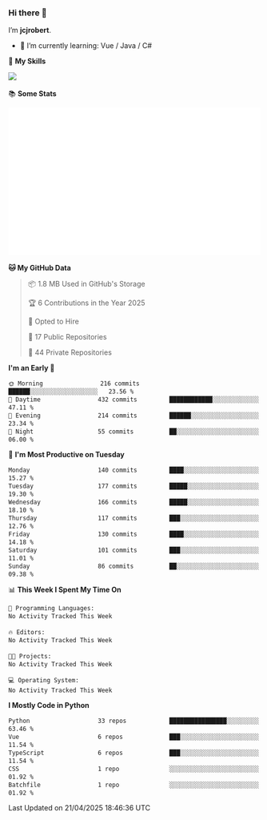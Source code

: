 ### Hi there 👋

I’m **jcjrobert**.

- 🌱 I’m currently learning: Vue / Java / C#

🌟 **My Skills**

![](https://img.shields.io/badge/-Python-3e74a2?style=flat-square&logo=Python&logoColor=fff)

📚 **Some Stats**

![](https://github.com/jcjrobert/github-stats/blob/master/generated/overview.svg)

<!--START_SECTION:waka-->
**🐱 My GitHub Data** 

> 📦 1.8 MB Used in GitHub's Storage 
 > 
> 🏆 6 Contributions in the Year 2025
 > 
> 💼 Opted to Hire
 > 
> 📜 17 Public Repositories 
 > 
> 🔑 44 Private Repositories 
 > 
**I'm an Early 🐤** 

```text
🌞 Morning                216 commits         ██████░░░░░░░░░░░░░░░░░░░   23.56 % 
🌆 Daytime                432 commits         ████████████░░░░░░░░░░░░░   47.11 % 
🌃 Evening                214 commits         ██████░░░░░░░░░░░░░░░░░░░   23.34 % 
🌙 Night                  55 commits          ██░░░░░░░░░░░░░░░░░░░░░░░   06.00 % 
```
📅 **I'm Most Productive on Tuesday** 

```text
Monday                   140 commits         ████░░░░░░░░░░░░░░░░░░░░░   15.27 % 
Tuesday                  177 commits         █████░░░░░░░░░░░░░░░░░░░░   19.30 % 
Wednesday                166 commits         █████░░░░░░░░░░░░░░░░░░░░   18.10 % 
Thursday                 117 commits         ███░░░░░░░░░░░░░░░░░░░░░░   12.76 % 
Friday                   130 commits         ████░░░░░░░░░░░░░░░░░░░░░   14.18 % 
Saturday                 101 commits         ███░░░░░░░░░░░░░░░░░░░░░░   11.01 % 
Sunday                   86 commits          ██░░░░░░░░░░░░░░░░░░░░░░░   09.38 % 
```


📊 **This Week I Spent My Time On** 

```text
💬 Programming Languages: 
No Activity Tracked This Week

🔥 Editors: 
No Activity Tracked This Week

🐱‍💻 Projects: 
No Activity Tracked This Week

💻 Operating System: 
No Activity Tracked This Week
```

**I Mostly Code in Python** 

```text
Python                   33 repos            ████████████████░░░░░░░░░   63.46 % 
Vue                      6 repos             ███░░░░░░░░░░░░░░░░░░░░░░   11.54 % 
TypeScript               6 repos             ███░░░░░░░░░░░░░░░░░░░░░░   11.54 % 
CSS                      1 repo              ░░░░░░░░░░░░░░░░░░░░░░░░░   01.92 % 
Batchfile                1 repo              ░░░░░░░░░░░░░░░░░░░░░░░░░   01.92 % 
```




 Last Updated on 21/04/2025 18:46:36 UTC
<!--END_SECTION:waka-->
